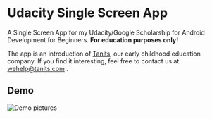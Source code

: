 # Udacity Single Screen App

A Single Screen App for my Udacity/Google Scholarship for Android Development for Beginners. **For education purposes only!**

The app is an introduction of [Tanits](https://www.tanits.com), our early childhood education company. If you find it interesting, feel free to contact us at wehelp@tanits.com .

## Demo

![Demo pictures](https://c1.staticflickr.com/4/3736/33821101471_468c18ab35_c.jpg)
